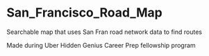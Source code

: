 # San_Francisco_Road_Map
Searchable map that uses San Fran road network data to find routes

Made during Uber Hidden Genius Career Prep fellowship program
